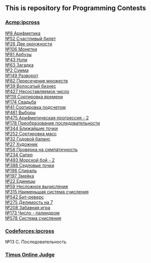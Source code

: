## This is repository for Programming Contests

### [Acmp:ipcross](http://acmp.ru/?main=tasks)
[№8 Арифметика]()<br>
[№52 Счастливый билет]()<br>
[№26 Две окружности]()<br>
[№106 Монетки]()<br>
[№81 Арбузы]()<br>
[№43 Нули]()<br>
[№63 Загадка]()<br>
[№2 Сумма]()<br>
[№149 Разворот]()<br>
[№82 Пересечение множеств]()<br>
[№39 Волосатый бизнес]()<br>
[№427 Несоставляемое число]()<br>
[№119 Сортировка времени]()<br>
[№174 Свадьба]()<br>
[№41 Сортировка подсчетом]()<br>
[№461 Выборы]()<br>
[№475 Арифметическая прогрессия - 2]()<br>
[№178 Преобразование последовательности]()<br>
[№344 Ближайшие точки]()<br>
[№252 Сортировка масс]()<br>
[№32 Годовой баланс]()<br>
[№27 Художник]()<br>
[№58 Проверка на симпатичность]()<br>
[№234 Сапер]()<br>
[№493 Морской бой - 2]()<br>
[№388 Седловые точки]()<br>
[№196 Спираль]()<br>
[№197 Змейка]()<br>
[№22 Единицы]()<br>
[№59 Несложное вычисление]()<br>
[№315 Наименьшая система счисления]()<br>
[№542 Бит-реверс]()<br>
[№275 Делимость на 7]()<br>
[№208 Забавная игра]()<br>
[№173 Число - палиндром](https://github.com/ipcross/sp/tree/7863f67df9e65c695ad236428bb96cbabb6a7a01)<br>
[№578 Система счисления](https://github.com/ipcross/sp/tree/3d541f518c86da572971d2043410c2f9384a3a6f)<br>

### [Codeforces:ipcross](http://codeforces.ru)
№13 C. Последовательность

### [Timus Online Judge](acm.timus.ru)

